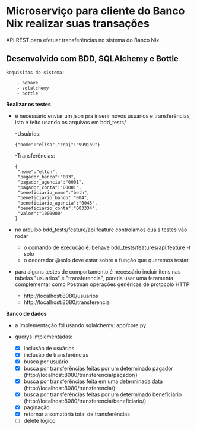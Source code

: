 # Microserviço para cliente do Banco Nix realizar suas transações

  API REST para efetuar transferências no sistema do Banco Nix

## Desenvolvido com BDD, SQLAlchemy e Bottle

    Requisitos do sistema:

        - behave
        - sqlalchemy
        - bottle

**Realizar os testes**

   - é necessário enviar um json pra inserir novos usuários e transferências, isto é feito usando os arquivos em bdd_tests/

      -Usuários:

         {"nome":"elisa","cnpj":"999jn9"}

      -Transferências:

         {
          "nome":"elton",
          "pagador_banco":"003",
          "pagador_agencia":"0001",
          "pagador_conta":"00001",
          "beneficiario_nome":"beth",
          "beneficiario_banco":"004",
          "beneficiario_agencia":"0045",
          "beneficiario_conta":"003334",
          "valor":"1000000"
         }

   - no arquibo bdd_tests/feature/api.feature controlamos quais testes vão rodar
      - o comando de execução é: behave bdd_tests/features/api.feature -t solo
      - o decorador @solo deve estar sobre a função que queremos testar

   - para alguns testes de comportamento é necessário incluir itens nas tabelas "usuarios" e "transferencia",
     poretia usar uma feramenta complementar como Postman operações genéricas de protocolo HTTP:
      - http://localhost:8080/usuarios
      - http://localhost:8080/transferencia


**Banco de dados**

   - a implementação foi usando sqlalchemy: app/core.py
   - querys implementadas:

      - [x] inclusão de usuários
      - [x] inclusão de transferências
      - [x] busca por usuário
      - [x] busca por transferências feitas por um determinado pagador (http://localhost:8080/transferencia/pagador/<nome>)
      - [x] busca por transferências feita em uma determinada data (http://localhost:8080/transferencia/<data>)
      - [x] busca por transferências feitas por um determinado beneficiário (http://localhost:8080/transferencia/beneficiario/<nome>)
      - [x] paginação
      - [X] retornar a somatória total de transferências
      - [ ] delete lógico
